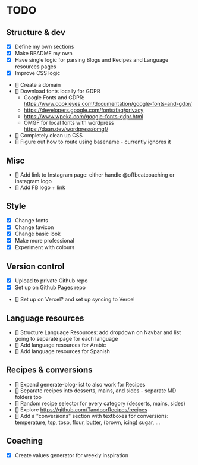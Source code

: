 # TODO

## Structure & dev
- [x] Define my own sections
- [x] Make README my own
- [x] Have single logic for parsing Blogs and Recipes and Language resources pages
- [x] Improve CSS logic

- [] Create a domain
- [] Download fonts locally for GDPR
  - Google Fonts and GDPR: https://www.cookieyes.com/documentation/google-fonts-and-gdpr/ 
  - https://developers.google.com/fonts/faq/privacy
  - https://www.wpeka.com/google-fonts-gdpr.html 
  - OMGF for local fonts with wordpress https://daan.dev/wordpress/omgf/
- [] Completely clean up CSS
- [] Figure out how to route using basename - currently ignores it

## Misc
- [] Add link to Instagram page: either handle @offbeatcoaching or instagram logo 
- [] Add FB logo + link 

## Style
- [x] Change fonts
- [x] Change favicon
- [x] Change basic look
- [x] Make more professional
- [x] Experiment with colours

## Version control
- [x] Upload to private Github repo
- [x] Set up on Github Pages repo

- [] Set up on Vercel? and set up syncing to Vercel

## Language resources
- [] Structure Language Resources: add dropdown on Navbar and list going to separate page for each language
- [] Add language resources for Arabic
- [] Add language resources for Spanish

## Recipes & conversions
- [] Expand generate-blog-list to also work for Recipes
- [] Separate recipes into desserts, mains, and sides  - separate MD folders too
- [] Random recipe selector for every category (desserts, mains, sides)
- [] Explore https://github.com/TandoorRecipes/recipes
- [] Add a "conversions" section with textboxes for conversions: temperature, tsp, tbsp, flour, butter, (brown, icing) sugar, ... 

## Coaching
- [x] Create values generator for weekly inspiration



